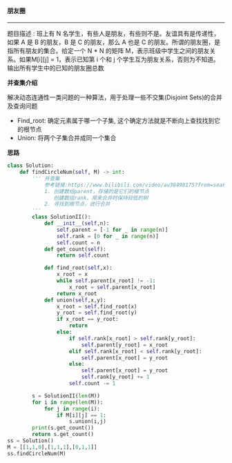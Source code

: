 #### 朋友圈

---

题目描述 :  班上有 N 名学生，有些人是朋友，有些则不是。友谊具有是传递性，如果 A 是 B 的朋友，B 是 C 的朋友，那么 A 也是 C 的朋友。所谓的朋友圈，是指所有朋友的集合。给定一个 N * N 的矩阵 M，表示班级中学生之间的朋友关系。如果M\[i][j] = 1，表示已知第 i 个和 j 个学生互为朋友关系，否则为不知道。输出所有学生中的已知的朋友圈总数

**并查集介绍**

解决动态连通性一类问题的一种算法，用于处理一些不交集(Disjoint Sets)的合并及查询问题

- Find_root: 确定元素属于哪一个子集, 这个确定方法就是不断向上查找找到它的根节点
- Union: 将两个子集合并成同一个集合

**思路**

```python
class Solution:
    def findCircleNum(self, M) -> int:
        ''' 并查集
            参考链接:https://www.bilibili.com/video/av38498175?from=search&seid=16083877615607356501
            1. 创建数组parent，存储的是它们的根节点
               创建数组rank，用来合并时保持较低的树
            2. 寻找到根节点，进行合并
        '''
        class SolutionII():
            def __init__(self,n):
                self.parent = [-1 for _ in range(n)]
                self.rank = [0 for _ in range(n)]
                self.count = n
            def get_count(self):
                return self.count

            def find_root(self,x):
                x_root = x
                while self.parent[x_root] != -1:
                    x_root = self.parent[x_root]
                return x_root
            def union(self,x,y):
                x_root = self.find_root(x)
                y_root = self.find_root(y)
                if x_root == y_root:
                    return 
                else:
                    if self.rank[x_root] > self.rank[y_root]:
                        self.parent[y_root] = x_root
                    elif self.rank[x_root] < self.rank[y_root]:
                        self.parent[x_root] = y_root
                    else:
                        self.parent[x_root] = y_root
                        self.rank[y_root] += 1
                    self.count -= 1

        s = SolutionII(len(M))
        for i in range(len(M)):
            for j in range(i):
                if M[i][j] == 1:
                    s.union(i,j)
        print(s.get_count())
        return s.get_count()
ss = Solution()
M = [[1,1,0],[1,1,1],[0,1,1]]
ss.findCircleNum(M)
```

